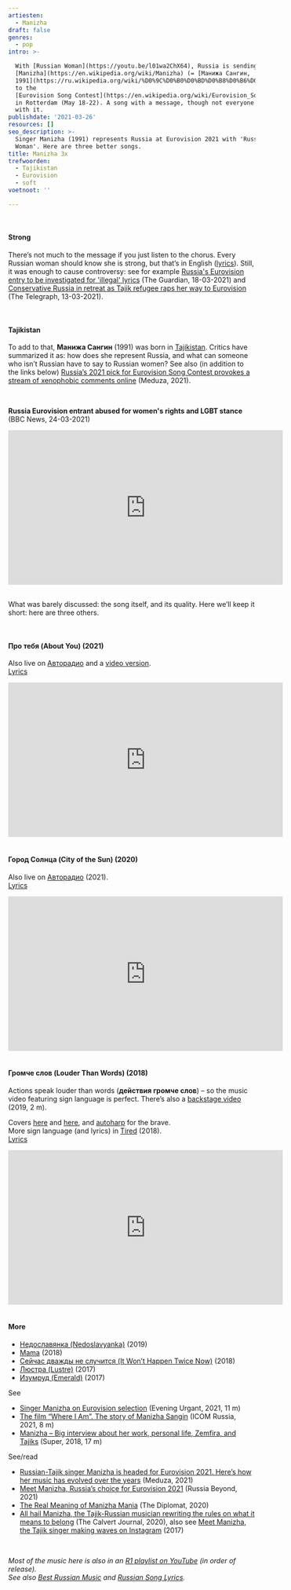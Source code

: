 ```yaml
---
artiesten:
  - Manizha
draft: false
genres:
  - pop
intro: >-

  With [Russian Woman](https://youtu.be/l01wa2ChX64), Russia is sending singer
  [Manizha](https://en.wikipedia.org/wiki/Manizha) (= [Манижа Сангин,
  1991](https://ru.wikipedia.org/wiki/%D0%9C%D0%B0%D0%BD%D0%B8%D0%B6%D0%B0))
  to the
  [Eurovision Song Contest](https://en.wikipedia.org/wiki/Eurovision_Song_Contest_2021)
  in Rotterdam (May 18-22). A song with a message, though not everyone is happy
  with it.
publishdate: '2021-03-26'
resources: []
seo_description: >-
  Singer Manizha (1991) represents Russia at Eurovision 2021 with 'Russian
  Woman'. Here are three better songs.
title: Manizha 3x
trefwoorden:
  - Tajikistan
  - Eurovision
  - soft
voetnoot: ''

---
```


<br/>

#### Strong

There’s not much to the message if you just listen to the chorus. Every Russian woman should know she is strong, but that’s in English ([lyrics](https://genius.com/Manizha-russian-woman-lyrics)). Still, it was enough to cause controversy: see for example [Russia's Eurovision entry to be investigated for 'illegal' lyrics](https://www.theguardian.com/world/2021/mar/18/russias-eurovision-entry-to-be-investigated-for-lyrcs) (The Guardian, 18-03-2021) and [Conservative Russia in retreat as Tajik refugee raps her way to Eurovision](https://www.telegraph.co.uk/news/2021/03/13/conservative-russia-balks-tajik-refugee-raps-way-eurovision/) (The Telegraph, 13-03-2021).

<br/>

#### Tajikistan

To add to that, **Манижа Сангин** (1991) was born in [Tajikistan](https://en.wikipedia.org/wiki/Tajikistan). Critics have summarized it as: how does she represent Russia, and what can someone who isn’t Russian have to say to Russian women? See also (in addition to the links below) [Russia’s 2021 pick for Eurovision Song Contest provokes a stream of xenophobic comments online](https://meduza.io/en/feature/2021/03/10/a-russian-woman) (Meduza, 2021).

<br/>

**Russia Eurovision entrant abused for women's rights and LGBT stance** <br/>
(BBC News, 24-03-2021)


<iframe width="560" height="315" src="https://www.youtube.com/embed/jbpi-yW_8G0" title="YouTube video player" frameborder="0" allow="accelerometer; autoplay; clipboard-write; encrypted-media; gyroscope; picture-in-picture" allowfullscreen></iframe>

<br/>

<br/>

What was barely discussed: the song itself, and its quality. Here we’ll keep it short: here are three others.

<br/>

#### Про тебя (About You) (2021)

Also live on [Авторадио](https://youtu.be/uG2_gEGk9Go) and a [video version](https://youtu.be/Qp2R12QuqZ8). <br/>
[Lyrics](https://genius.com/Manizha-about-you-lyrics)

<iframe width="560" height="315" src="https://www.youtube.com/embed/N6aHuMWRrbE" title="YouTube video player" frameborder="0" allow="accelerometer; autoplay; clipboard-write; encrypted-media; gyroscope; picture-in-picture" allowfullscreen></iframe>

<br/>

<br/>

#### Город Солнца (City of the Sun) (2020)

Also live on [Авторадио](https://youtu.be/e4srGsR7tio) (2021). <br/>
[Lyrics](https://on-hit.ru/texts/manizha-gorod-solnca/)

<iframe width="560" height="315" src="https://www.youtube.com/embed/Emcn2tJX6bw" title="YouTube video player" frameborder="0" allow="accelerometer; autoplay; clipboard-write; encrypted-media; gyroscope; picture-in-picture" allowfullscreen></iframe>

<br/>

<br/>

#### Громче слов (Louder Than Words) (2018)

Actions speak louder than words (**действия громче слов**) – so the music video featuring sign language is perfect. There’s also a [backstage video](https://youtu.be/b23F6X_j2R8) (2019, 2 m).

Covers [here](https://youtu.be/8Wh4zorNXK4) and [here](https://youtu.be/GJ8Bx7rKNt0), and [autoharp](https://youtu.be/75ioMCw89vY) for the brave. <br/>
More sign language (and lyrics) in [Tired](https://youtu.be/tG0huv12J2I) (2018). <br/>
[Lyrics](https://on-hit.ru/texts/manizha-gromche-slov/)

<iframe width="560" height="315" src="https://www.youtube.com/embed/xNeziAcp9Lo" title="YouTube video player" frameborder="0" allow="accelerometer; autoplay; clipboard-write; encrypted-media; gyroscope; picture-in-picture" allowfullscreen></iframe>

<br/>

<br/>

#### More

- [Недославянка (Nedoslavyanka)](https://youtu.be/csanyIAYjN4) (2019)
- [Mama](https://youtu.be/iCwuW3yClO4) (2018)
- [Сейчас дважды не случится (It Won’t Happen Twice Now)](https://youtu.be/MHhq0Uj5Skc) (2018)
- [Люстра (Lustre)](https://youtu.be/QuZ-UmNhyxQ) (2017)
- [Изумруд (Emerald)](https://youtu.be/z4Q6ywV6ZOE) (2017)

See

- [Singer Manizha on Eurovision selection](https://youtu.be/dN8VQM8LUVI) (Evening Urgant, 2021, 11 m)
- [The film “Where I Am”. The story of Manizha Sangin](https://youtu.be/DSxlPir3Ctk) (ICOM Russia, 2021, 8 m)
- [Manizha – Big interview about her work, personal life, Zemfira, and Tajiks](https://youtu.be/qls6MDtMUhA) (Super, 2018, 17 m)

See/read

- [Russian-Tajik singer Manizha is headed for Eurovision 2021. Here’s how her music has evolved over the years](https://meduza.io/en/feature/2021/03/16/one-of-the-greats) (Meduza, 2021)
- [Meet Manizha, Russia’s choice for Eurovision 2021](https://www.rbth.com/arts/333514-manizha-russian-eurovision-2021) (Russia Beyond, 2021)
- [The Real Meaning of Manizha Mania](https://thediplomat.com/2020/02/the-real-meaning-of-manizha-mania/) (The Diplomat, 2020)
- [All hail Manizha, the Tajik-Russian musician rewriting the rules on what it means to belong](https://www.calvertjournal.com/features/show/11739/manizha-russian-tajik-musician-identity-russia-z) (The Calvert Journal, 2020), also see [Meet Manizha, the Tajik singer making waves on Instagram](https://www.calvertjournal.com/articles/show/7466/meet-manizha-the-tajik-singer-making-waves-on-instagram) (2017)

<br/>

*Most of the music here is also in an [R1 playlist on YouTube](https://www.youtube.com/playlist?list=PLeE-zqOrSLhxfIpK2vuUJNCKSzyVBi0yM) (in order of release).* <br/>
*See also [Best Russian Music](https://www.youtube.com/playlist?list=PLeE-zqOrSLhxTFYDvlwUu4hYby9DojwoD) and [Russian Song Lyrics](https://www.youtube.com/playlist?list=PLeE-zqOrSLhzkRCATzT8__oNifBChVHGK).*

